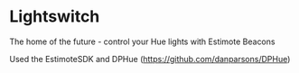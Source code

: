 # Lightswitch

The home of the future - control your Hue lights with Estimote Beacons

Used the EstimoteSDK and DPHue (https://github.com/danparsons/DPHue)
